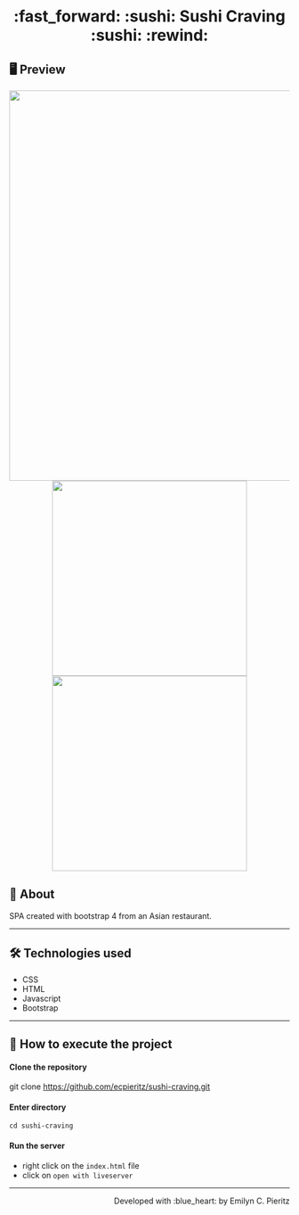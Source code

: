<h1 align = "center"> :fast_forward: :sushi: Sushi Craving :sushi: :rewind: </h1>

## 🖥 Preview
<p align = "center">
  <img src = "https://github.com/ecpieritz/x" width = "700" height = "auto">
  <img src = "https://github.com/ecpieritz/x" width = "350" height = "auto">
  <img src = "https://github.com/ecpieritz/x" width = "350" height = "auto">
</p>

## 📖 About
<p>SPA created with bootstrap 4 from an Asian restaurant.</p>

---

## 🛠 Technologies used
- CSS
- HTML
- Javascript
- Bootstrap

---


## 🚀 How to execute the project
#### Clone the repository
git clone https://github.com/ecpieritz/sushi-craving.git

#### Enter directory
`cd sushi-craving`

#### Run the server
- right click on the `index.html` file
- click on `open with liveserver`

---
<p align = "right">Developed with :blue_heart: by Emilyn C. Pieritz</p>
